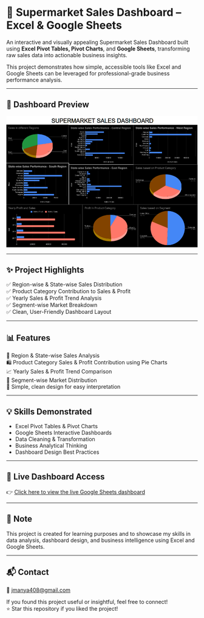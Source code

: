 # 🛒 Supermarket Sales Dashboard – Excel & Google Sheets

An interactive and visually appealing Supermarket Sales Dashboard built using **Excel Pivot Tables, Pivot Charts**, and **Google Sheets**, transforming raw sales data into actionable business insights.

This project demonstrates how simple, accessible tools like Excel and Google Sheets can be leveraged for professional-grade business performance analysis.

---

## 📸 Dashboard Preview

![Supermarket Sales Dashboard](images/supermarket_dashboard.png)

---

## ✨ Project Highlights  
✅ Region-wise & State-wise Sales Distribution  
✅ Product Category Contribution to Sales & Profit  
✅ Yearly Sales & Profit Trend Analysis  
✅ Segment-wise Market Breakdown  
✅ Clean, User-Friendly Dashboard Layout  

---

## 📊 Features  
📍 Region & State-wise Sales Analysis  
🛍️ Product Category Sales & Profit Contribution using Pie Charts  
📈 Yearly Sales & Profit Trend Comparison  
👥 Segment-wise Market Distribution  
🎨 Simple, clean design for easy interpretation  

---

## 💡 Skills Demonstrated  
- Excel Pivot Tables & Pivot Charts  
- Google Sheets Interactive Dashboards  
- Data Cleaning & Transformation  
- Business Analytical Thinking  
- Dashboard Design Best Practices  

---

## 🔗 Live Dashboard Access  
👉 [Click here to view the live Google Sheets dashboard](https://docs.google.com/spreadsheets/d/1gavsDxA-jE-fEfUC17OsyyxYbi0Tj-mocgtgVAXGGd0/edit?usp=sharing)

---

## 📌 Note  
This project is created for learning purposes and to showcase my skills in data analysis, dashboard design, and business intelligence using Excel and Google Sheets.

---

## 📬 Contact  
📧 jmanya408@gmail.com

If you found this project useful or insightful, feel free to connect!  
⭐ Star this repository if you liked the project!
